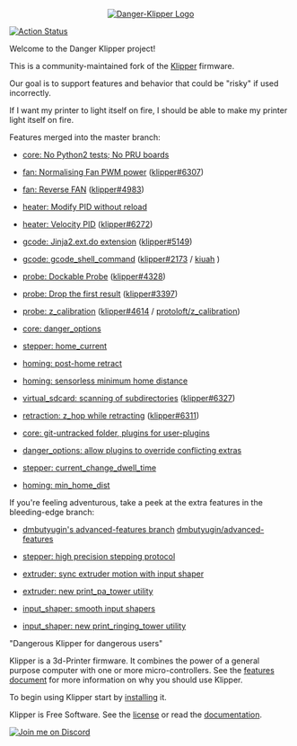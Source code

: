 <p align="center"><a href="https://DangerKlippers.github.io/danger-klipper/"><img align="center" src="docs/img/klipper-logo.png" alt="Danger-Klipper Logo"></a></p>

[![Action Status](https://github.com/DangerKlippers/danger-klipper/actions/workflows/ci-build_test.yaml/badge.svg?branch=master)](https://github.com/DangerKlippers/danger-klipper/actions/workflows/ci-build_test.yaml)

Welcome to the Danger Klipper project!

This is a community-maintained fork of the [Klipper](https://github.com/Klipper3d/klipper) firmware.

Our goal is to support features and behavior that could be "risky" if used incorrectly.

If I want my printer to light itself on fire, I should be able to make my printer light itself on fire.

Features merged into the master branch:

- [core: No Python2 tests; No PRU boards](https://github.com/DangerKlippers/danger-klipper/pull/39)

- [fan: Normalising Fan PWM power](https://github.com/DangerKlippers/danger-klipper/pull/44) ([klipper#6307](https://github.com/Klipper3d/klipper/pull/6307))

- [fan: Reverse FAN](https://github.com/DangerKlippers/danger-klipper/pull/51) ([klipper#4983](https://github.com/Klipper3d/klipper/pull/4983))

- [heater: Modify PID without reload](https://github.com/DangerKlippers/danger-klipper/pull/35)

- [heater: Velocity PID](https://github.com/DangerKlippers/danger-klipper/pull/47) ([klipper#6272](https://github.com/Klipper3d/klipper/pull/6272))

- [gcode: Jinja2.ext.do extension](https://github.com/DangerKlippers/danger-klipper/pull/26) ([klipper#5149](https://github.com/Klipper3d/klipper/pull/5149))

- [gcode: gcode_shell_command](https://github.com/DangerKlippers/danger-klipper/pull/26) ([klipper#2173](https://github.com/Klipper3d/klipper/pull/2173) / [kiuah](https://github.com/dw-0/kiauh/blob/master/resources/gcode_shell_command.py) )

- [probe: Dockable Probe](https://github.com/DangerKlippers/danger-klipper/pull/43) ([klipper#4328](https://github.com/Klipper3d/klipper/pull/4328))

- [probe: Drop the first result](https://github.com/DangerKlippers/danger-klipper/pull/2) ([klipper#3397](https://github.com/Klipper3d/klipper/issues/3397))

- [probe: z_calibration](https://github.com/DangerKlippers/danger-klipper/pull/31) ([klipper#4614](https://github.com/Klipper3d/klipper/pull/4614) / [protoloft/z_calibration](https://github.com/protoloft/klipper_z_calibration))

- [core: danger_options](https://github.com/DangerKlippers/danger-klipper/pull/67)

- [stepper: home_current](https://github.com/DangerKlippers/danger-klipper/pull/65)

- [homing: post-home retract](https://github.com/DangerKlippers/danger-klipper/pull/65)

- [homing: sensorless minimum home distance](https://github.com/DangerKlippers/danger-klipper/pull/65)

- [virtual_sdcard: scanning of subdirectories](https://github.com/DangerKlippers/danger-klipper/pull/68) ([klipper#6327](https://github.com/Klipper3d/klipper/pull/6327))

- [retraction: z_hop while retracting](https://github.com/DangerKlippers/danger-klipper/pull/83) ([klipper#6311](https://github.com/Klipper3d/klipper/pull/6311))

- [core: git-untracked folder, plugins for user-plugins](https://github.com/DangerKlippers/danger-klipper/pull/82)

- [danger_options: allow plugins to override conflicting extras](https://github.com/DangerKlippers/danger-klipper/pull/82)

- [stepper: current_change_dwell_time](https://github.com/DangerKlippers/danger-klipper/pull/90)

- [homing: min_home_dist](https://github.com/DangerKlippers/danger-klipper/pull/90)

If you're feeling adventurous, take a peek at the extra features in the bleeding-edge branch:

  - [dmbutyugin's advanced-features branch](https://github.com/DangerKlippers/danger-klipper/pull/69) [dmbutyugin/advanced-features](https://github.com/dmbutyugin/klipper/commits/advanced-features)

  - [stepper: high precision stepping protocol](https://github.com/DangerKlippers/danger-klipper/pull/69)

  - [extruder: sync extruder motion with input shaper](https://github.com/DangerKlippers/danger-klipper/pull/69)

  - [extruder: new print_pa_tower utility](https://github.com/DangerKlippers/danger-klipper/pull/69)

  - [input_shaper: smooth input shapers](https://github.com/DangerKlippers/danger-klipper/pull/69)

  - [input_shaper: new print_ringing_tower utility](https://github.com/DangerKlippers/danger-klipper/pull/69)

"Dangerous Klipper for dangerous users"

Klipper is a 3d-Printer firmware. It combines the power of a general
purpose computer with one or more micro-controllers. See the
[features document](https://DangerKlippers.github.io/danger-klipper/Features.html) for more
information on why you should use Klipper.

To begin using Klipper start by
[installing](https://DangerKlippers.github.io/danger-klipper/Installation.html) it.

Klipper is Free Software. See the [license](COPYING) or read the
[documentation](https://DangerKlippers.github.io/danger-klipper/Overview.html).

[![Join me on Discord](https://discord.com/api/guilds/1029426383614648421/widget.png?style=banner2)](https://discord.gg/armchairengineeringsux)

